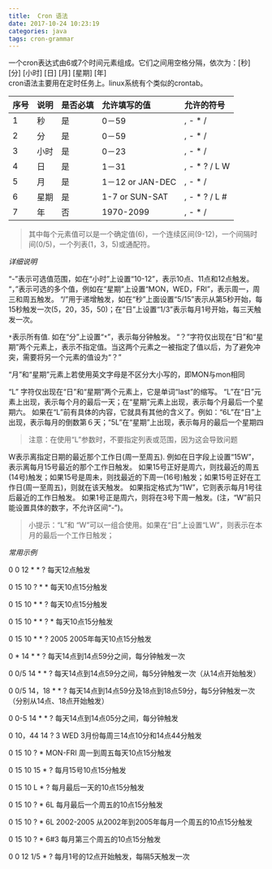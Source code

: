 ```yaml
---
title:  Cron 语法
date: 2017-10-24 10:23:19
categories: java
tags: cron-grammar
---
```


一个cron表达式由6或7个时间元素组成。它们之间用空格分隔，依次为：[秒] [分] [小时] [日] [月] [星期] [年]   
cron语法主要用在定时任务上。linux系统有个类似的crontab。

|   序号   |	说明	|是否必填|	允许填写的值	|允许的符号|
|:---|:---|:---|:---|:---|
|1	|秒   |是	|0－59	|, - * /|
 |2	|分	    |是 |0－59	|, - * /|
 |3	|小时   |是	 |0－23 |	, - * / |
 |4	|日	    |是	 |1－31	|, - * ? / L W |
 |5	|月	    |是	 |1－12 or JAN-DEC	|, - * /|
 |6	|星期	|是	 |1-7 or SUN-SAT	|, - * ? / L #  |
 |7	|年	     |否	|1970-2099	|, - * / |
 
> 其中每个元素值可以是一个确定值(6)，一个连续区间(9-12)，一个间隔时间(0/5)，一个列表(1，3，5)或通配符。

_详细说明_

“-”表示可选值范围，如在“小时”上设置“10-12”，表示10点、11点和12点触发。 
“，”表示可选的多个值，例如在“星期”上设置“MON，WED，FRI”，表示周一，周三和周五触发。 
“/”用于递增触发，如在“秒”上面设置“5/15”表示从第5秒开始，每15秒触发一次(5，20，35，50)；在“日”上设置“1/3”表示每月1号开始，每三天触发一次。

`*`表示所有值. 如在“分”上设置“`*`”，表示每分钟触发。 
“？”字符仅出现在“日”和“星期”两个元素上，表示不指定值。当这两个元素之一被指定了值以后，为了避免冲突，需要将另一个元素的值设为“？”

“月”和“星期”元素上若使用英文字母是不区分大小写的，即MON与mon相同

“L” 字符仅出现在“日”和“星期”两个元素上，它是单词“last”的缩写。 
“L”在“日”元素上出现，表示每个月的最后一天；在“星期”元素上出现，表示每个月最后一个星期六。 
如果在“L”前有具体的内容，它就具有其他的含义了。例如：“6L”在“日”上出现，表示每月的倒数第６天；“5L”在“星期”上出现，表示每月的最后一个星期四

> 注意：在使用“L”参数时，不要指定列表或范围，因为这会导致问题

W表示离指定日期的最近那个工作日(周一至周五). 
例如在日字段上设置“15W”，表示离每月15号最近的那个工作日触发。 
如果15号正好是周六，则找最近的周五(14号)触发；如果15号是周未，则找最近的下周一(16号)触发；如果15号正好在工作日(周一至周五)，则就在该天触发。 
如果指定格式为“1W”，它则表示每月1号往后最近的工作日触发。 
如果1号正是周六，则将在3号下周一触发。(注，“W”前只能设置具体的数字，不允许区间“-”)。

> 小提示：“L”和 “W”可以一组合使用。如果在“日”上设置“LW”，则表示在本月的最后一个工作日触发；

_常用示例_

0 0 12 * * ? 每天12点触发

0 15 10 ? * * 每天10点15分触发

0 15 10 * * ? 每天10点15分触发

0 15 10 * * ? * 每天10点15分触发

0 15 10 * * ? 2005 2005年每天10点15分触发

0 * 14 * * ? 每天14点到14点59分之间，每分钟触发一次

0 0/5 14 * * ? 每天14点到14点59分之间，每5分钟触发一次（从14点开始触发）

0 0/5 14，18 * * ? 每天14点到14点59分及18点到18点59分，每5分钟触发一次（分别从14点、18点开始触发）

0 0-5 14 * * ? 每天14点到14点05分之间，每分钟触发

0 10，44 14 ? 3 WED 3月份每周三14点10分和14点44分触发

0 15 10 ? * MON-FRI 周一到周五每天10点15分触发

0 15 10 15 * ? 每月15号10点15分触发

0 15 10 L * ? 每月最后一天的10点15分触发

0 15 10 ? * 6L 每月最后一个周五的10点15分触发

0 15 10 ? * 6L 2002-2005 从2002年到2005年每月一个周五的10点15分触发

0 15 10 ? * 6#3 每月第三个周五的10点15分触发

0 0 12 1/5 * ? 每月1号的12点开始触发，每隔5天触发一次






